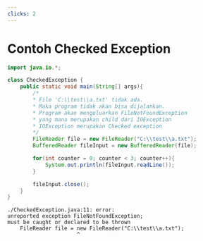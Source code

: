 ```yaml
---
clicks: 2
---
```


# Contoh **Checked** Exception

<div class="grid grid-cols-2 gap-y-10 gap-x-6 mt-8">
<div class='flex-row'>

```java {all|12|all}
import java.io.*;

class CheckedException {
    public static void main(String[] args){
        /*
        * File 'C:\\test\\a.txt' tidak ada. 
        * Maka program tidak akan bisa dijalankan.
        * Program akan mengeluarkan FileNotFoundException 
        * yang mana merupakan child dari IOException
        * IOException merupakan Checked exception
        */
        FileReader file = new FileReader("C:\\test\\a.txt");
        BufferedReader fileInput = new BufferedReader(file);

        for(int counter = 0; counter < 3; counter++){
            System.out.println(fileInput.readLine());
        }

        fileInput.close();
    }
}
```

</div>
<div class='flex-row' v-click=1>

```
./CheckedException.java:11: error: 
unreported exception FileNotFoundException; 
must be caught or declared to be thrown
    FileReader file = new FileReader("C:\\test\\a.txt");
                      ^
```

</div>
</div>